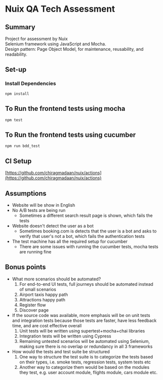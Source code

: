 # Nuix QA Tech Assessment

## Summary
Project for assessment by Nuix  
Selenium framework using JavaScript and Mocha.  
Design pattern: Page Object Model, for maintenance, reusability, and readability.

## Set-up
### Install Dependencies
```
npm install
```

## To Run the frontend tests using mocha
```
npm test
```

## To Run the frontend tests using cucumber
```
npm run bdd_test
```

## CI Setup
[https://github.com/chiragmadaan/nuix/actions](https://github.com/chiragmadaan/nuix/actions)

## Assumptions

* Website will be show in English
* No A/B tests are being run
  * Sometimes a different search result page is shown, which fails the tests
* Website doesn't detect the user as a bot
  * Sometimes booking.com is detects that the user is a bot and asks to verify that user's not a bot, which fails the authentication tests
* The test machine has all the required setup for cucumber
  * There are some issues with running the cucumber tests, mocha tests are running fine

## Bonus points

* What more scenarios should be automated?
  1. For end-to-end UI tests, full journeys should be automated instead of small scenarios
  1. Airport taxis happy path
  1. Attractions happy path
  1. Register flow
  1. Discover page
* If the source code was available, more emphasis will be on unit tests and integration tests because those tests are faster, have less feedback time, and are cost effective overall
  1. Unit tests will be written using supertest+mocha+chai libraries
  1. Integration tests will be written using Cypress
  1. Remaining untested scenarios will be automated using Selenium, making sure there is no overlap or redundancy in all 3 frameworks
* How would the tests and test suite be structured
  1. One way to structure the test suite is to categorize the tests based on their types, i.e. smoke tests, regression tests, system tests etc
  1. Another way to categorize them would be based on the modules they test, e.g. user account module, flights module, cars module etc.